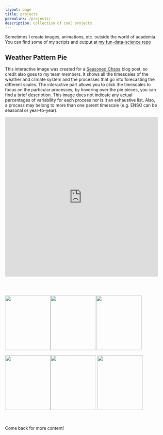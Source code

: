 ```yaml
---
layout: page
title: projects
permalink: /projects/
description: Collection of cool projects.
---
```


Sometimes I create images, animations, etc. outside the world of academia. You can find some of my scripts and output at [my fun-data-science repo](https://github.com/kelseymalloy/fun-data-science.git)

## Weather Pattern Pie

This interactive image was created for a [Seasoned Chaos](https://seasonedchaos.github.io/) blog post, so credit also goes to my team members. It shows all the timescales of the weather and climate system and the processes that go into forecasting the different scales. The interactive part allows you to click the timescales to focus on the particular processes; by hovering over the pie pieces, you can find a brief description. This image does not indicate any actual percentages of variability for each process nor is it an exhaustive list. Also, a process may belong to more than one parent timescale (e.g. ENSO can be seasonal or year-to-year).

<iframe id="igraph" scrolling="no" style="border:none;" seamless="seamless" src="https://plotly.com/~kelseymalloy/1.embed" height="525" width="100%"></iframe>

<br/><br/>

<img src="{{ site.baseurl }}/assets/img/arrow_thermocline_sst.png" width="150" height="180" /><img src="{{ site.baseurl }}/assets/img/SSTs.png" width="150" height="180" /><img src="{{ site.baseurl }}/assets/img/arrow_sst_winds.png" width="150" height="180" />
<br><br> <img src="{{ site.baseurl }}/assets/img/Winds.png" width="150" height="180" /><img src="{{ site.baseurl }}/assets/img/arrow_winds_thermocline.png" width="150" height="180" /> <img src="{{ site.baseurl }}/assets/img/Thermocline.png" width="150" height="180" />

<br/><br/>
Come back for more content!

<div class="img_row">
    <img class="col three left" src="{{ site.baseurl }}/assets/img/scatter.jpg" alt="" title="Scattering rays"/>
</div>


